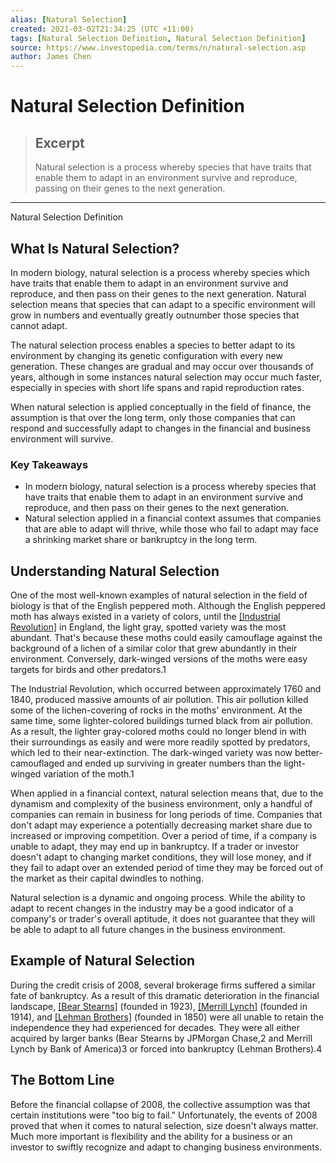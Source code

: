 ```yaml
---
alias: [Natural Selection]
created: 2021-03-02T21:34:25 (UTC +11:00)
tags: [Natural Selection Definition, Natural Selection Definition]
source: https://www.investopedia.com/terms/n/natural-selection.asp
author: James Chen
---
```


# Natural Selection Definition

> ## Excerpt
> Natural selection is a process whereby species that have traits that enable them to adapt in an environment survive and reproduce, passing on their genes to the next generation.

---

Natural Selection Definition
## What Is Natural Selection?

In modern biology, natural selection is a process whereby species which have traits that enable them to adapt in an environment survive and reproduce, and then pass on their genes to the next generation. Natural selection means that species that can adapt to a specific environment will grow in numbers and eventually greatly outnumber those species that cannot adapt.

The natural selection process enables a species to better adapt to its environment by changing its genetic configuration with every new generation. These changes are gradual and may occur over thousands of years, although in some instances natural selection may occur much faster, especially in species with short life spans and rapid reproduction rates.

When natural selection is applied conceptually in the field of finance, the assumption is that over the long term, only those companies that can respond and successfully adapt to changes in the financial and business environment will survive.

### Key Takeaways

-   In modern biology, natural selection is a process whereby species that have traits that enable them to adapt in an environment survive and reproduce, and then pass on their genes to the next generation.
-   Natural selection applied in a financial context assumes that companies that are able to adapt will thrive, while those who fail to adapt may face a shrinking market share or bankruptcy in the long term.

## Understanding Natural Selection

One of the most well-known examples of natural selection in the field of biology is that of the English peppered moth. Although the English peppered moth has always existed in a variety of colors, until the [[Industrial Revolution]](https://www.investopedia.com/terms/i/industrial-revolution.asp) in England, the light gray, spotted variety was the most abundant. That's because these moths could easily camouflage against the background of a lichen of a similar color that grew abundantly in their environment. Conversely, dark-winged versions of the moths were easy targets for birds and other predators.1

The Industrial Revolution, which occurred between approximately 1760 and 1840, produced massive amounts of air pollution. This air pollution killed some of the lichen-covering of rocks in the moths' environment. At the same time, some lighter-colored buildings turned black from air pollution. As a result, the lighter gray-colored moths could no longer blend in with their surroundings as easily and were more readily spotted by predators, which led to their near-extinction. The dark-winged variety was now better-camouflaged and ended up surviving in greater numbers than the light-winged variation of the moth.1

When applied in a financial context, natural selection means that, due to the dynamism and complexity of the business environment, only a handful of companies can remain in business for long periods of time. Companies that don't adapt may experience a potentially decreasing market share due to increased or improving competition. Over a period of time, if a company is unable to adapt, they may end up in bankruptcy. If a trader or investor doesn't adapt to changing market conditions, they will lose money, and if they fail to adapt over an extended period of time they may be forced out of the market as their capital dwindles to nothing.

Natural selection is a dynamic and ongoing process. While the ability to adapt to recent changes in the industry may be a good indicator of a company's or trader's overall aptitude, it does not guarantee that they will be able to adapt to all future changes in the business environment.

## Example of Natural Selection

During the credit crisis of 2008, several brokerage firms suffered a similar fate of bankruptcy. As a result of this dramatic deterioration in the financial landscape, [[Bear Stearns]](https://www.investopedia.com/articles/07/bear-stearns-collapse.asp) (founded in 1923), [[Merrill Lynch]](https://www.investopedia.com/terms/m/merrilllynch.asp) (founded in 1914), and [[Lehman Brothers]](https://www.investopedia.com/terms/l/lehman-brothers.asp) (founded in 1850) were all unable to retain the independence they had experienced for decades. They were all either acquired by larger banks (Bear Stearns by JPMorgan Chase,2 and Merrill Lynch by Bank of America)3 or forced into bankruptcy (Lehman Brothers).4

## The Bottom Line

Before the financial collapse of 2008, the collective assumption was that certain institutions were "too big to fail." Unfortunately, the events of 2008 proved that when it comes to natural selection, size doesn't always matter. Much more important is flexibility and the ability for a business or an investor to swiftly recognize and adapt to changing business environments.
